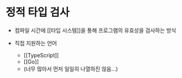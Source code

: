 # 정적 타입 검사

- 컴파일 시간에 [[타입 시스템]]을 통해 프로그램의 유효성을 검사하는 방식

- 직접 지원하는 언어
  - [[TypeScript]]
  - [[Go]]
  - (너무 많아서 먼저 일일히 나열하진 않음...)
